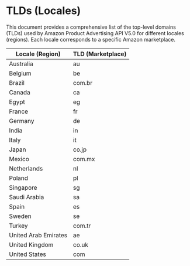 # TLDs (Locales)

This document provides a comprehensive list of the top-level domains (TLDs) used by Amazon Product Advertising API V5.0 for different locales (regions). Each locale corresponds to a specific Amazon marketplace.

| Locale (Region)      | TLD (Marketplace) |
|----------------------|-------------------|
| Australia            | au                |
| Belgium              | be                |
| Brazil               | com.br            |
| Canada               | ca                |
| Egypt                | eg                |
| France               | fr                |
| Germany              | de                |
| India                | in                |
| Italy                | it                |
| Japan                | co.jp             |
| Mexico               | com.mx            |
| Netherlands          | nl                |
| Poland               | pl                |
| Singapore            | sg                |
| Saudi Arabia         | sa                |
| Spain                | es                |
| Sweden               | se                |
| Turkey               | com.tr            |
| United Arab Emirates | ae                |
| United Kingdom       | co.uk             |
| United States        | com               |
